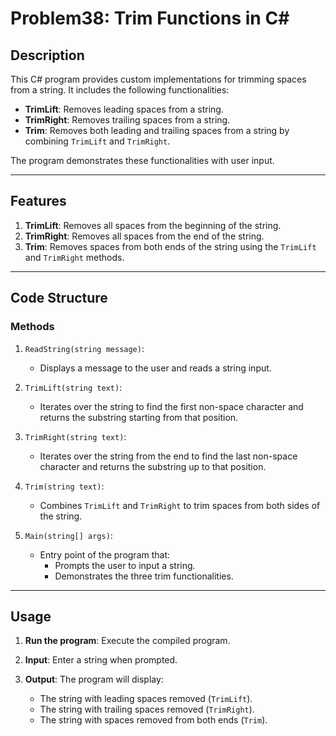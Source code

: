 # Problem38: Trim Functions in C#

## Description
This C# program provides custom implementations for trimming spaces from a string. It includes the following functionalities:
- **TrimLift**: Removes leading spaces from a string.
- **TrimRight**: Removes trailing spaces from a string.
- **Trim**: Removes both leading and trailing spaces from a string by combining `TrimLift` and `TrimRight`.

The program demonstrates these functionalities with user input.

---

## Features
1. **TrimLift**: Removes all spaces from the beginning of the string.
2. **TrimRight**: Removes all spaces from the end of the string.
3. **Trim**: Removes spaces from both ends of the string using the `TrimLift` and `TrimRight` methods.

---

## Code Structure
### Methods
1. `ReadString(string message)`: 
   - Displays a message to the user and reads a string input.

2. `TrimLift(string text)`:
   - Iterates over the string to find the first non-space character and returns the substring starting from that position.

3. `TrimRight(string text)`:
   - Iterates over the string from the end to find the last non-space character and returns the substring up to that position.

4. `Trim(string text)`:
   - Combines `TrimLift` and `TrimRight` to trim spaces from both sides of the string.

5. `Main(string[] args)`:
   - Entry point of the program that:
     - Prompts the user to input a string.
     - Demonstrates the three trim functionalities.

---

## Usage

1. **Run the program**:
   Execute the compiled program.

2. **Input**:
   Enter a string when prompted.

3. **Output**:
   The program will display:
   - The string with leading spaces removed (`TrimLift`).
   - The string with trailing spaces removed (`TrimRight`).
   - The string with spaces removed from both ends (`Trim`).

